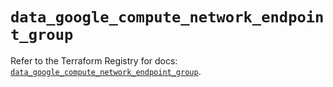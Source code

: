 # `data_google_compute_network_endpoint_group`

Refer to the Terraform Registry for docs: [`data_google_compute_network_endpoint_group`](https://registry.terraform.io/providers/hashicorp/google/5.23.0/docs/data-sources/compute_network_endpoint_group).
